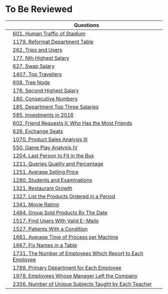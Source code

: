 # To Be Reviewed

|         | Questions                                                                          |
|------------|------------------------------------------------------------------------------------|
| | [601. Human Traffic of Stadium](https://leetcode.com/problems/human-traffic-of-stadium/) |
| | [1179. Reformat Department Table](https://leetcode.com/problems/reformat-department-table/) |
| | [262. Trips and Users](https://leetcode.com/problems/trips-and-users/) |
| | [177. Nth Highest Salary](https://leetcode.com/problems/nth-highest-salary/) |
| | [627. Swap Salary](https://leetcode.com/problems/swap-salary/) |
| | [1407. Top Travellers](https://leetcode.com/problems/top-travellers/) |
| | [608. Tree Node](https://leetcode.com/problems/tree-node/) |
| | [176. Second Highest Salary](https://leetcode.com/problems/second-highest-salary/) |
| | [180. Consecutive Numbers](https://leetcode.com/problems/consecutive-numbers/)     |
| | [185. Department Top Three Salaries](https://leetcode.com/problems/department-top-three-salaries/) |
| | [585. Investments in 2016](https://leetcode.com/problems/investments-in-2016/) |
| | [602. Friend Requests II: Who Has the Most Friends](https://leetcode.com/problems/friend-requests-ii-who-has-the-most-friends/) |
| | [626. Exchange Seats](https://leetcode.com/problems/exchange-seats/) |
| | [1070. Product Sales Analysis III](https://leetcode.com/problems/product-sales-analysis-iii/) |
| | [550. Game Play Analysis IV](https://leetcode.com/problems/game-play-analysis-iv/) |
| | [1204. Last Person to Fit in the Bus](https://leetcode.com/problems/last-person-to-fit-in-the-bus/) |
| | [1211. Queries Quality and Percentage](https://leetcode.com/problems/queries-quality-and-percentage/) |
| | [1251. Average Selling Price](https://leetcode.com/problems/average-selling-price/) |
| | [1280. Students and Examinations](https://leetcode.com/problems/students-and-examinations/) |
| | [1321. Restaurant Growth](https://leetcode.com/problems/restaurant-growth/) |
| | [1327. List the Products Ordered in a Period](https://leetcode.com/problems/list-the-products-ordered-in-a-period/) |
| | [1341. Movie Rating](https://leetcode.com/problems/movie-rating/) |
| | [1484. Group Sold Products By The Date](https://leetcode.com/problems/group-sold-products-by-the-date/) |
| | [1517. Find Users With Valid E-Mails](https://leetcode.com/problems/find-users-with-valid-e-mails/) |
| | [1527. Patients With a Condition](https://leetcode.com/problems/patients-with-a-condition/) |
| | [1661. Average Time of Process per Machine](https://leetcode.com/problems/average-time-of-process-per-machine/) |
| | [1667. Fix Names in a Table](https://leetcode.com/problems/fix-names-in-a-table/) |
| | [1731. The Number of Employees Which Report to Each Employee](https://leetcode.com/problems/the-number-of-employees-which-report-to-each-employee/) |
| | [1789. Primary Department for Each Employee](https://leetcode.com/problems/primary-department-for-each-employee/) |
| | [1978. Employees Whose Manager Left the Company](https://leetcode.com/problems/employees-whose-manager-left-the-company/) |
| | [2356. Number of Unique Subjects Taught by Each Teacher](https://leetcode.com/problems/number-of-unique-subjects-taught-by-each-teacher/) |
